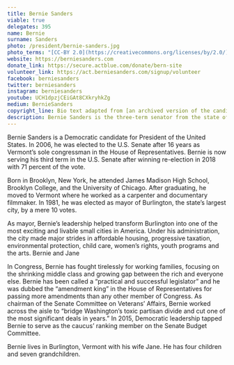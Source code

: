 ```yaml
---
title: Bernie Sanders
viable: true
delegates: 395
name: Bernie
surname: Sanders
photo: /president/bernie-sanders.jpg
photo_terms: "[CC-BY 2.0](https://creativecommons.org/licenses/by/2.0/) [photo](https://commons.wikimedia.org/wiki/File:Bernie_Sanders_in_January_2016_by_Gage_Skidmore.jpg) by [Gage Skidmore](http://www.gageskidmore.com)"
website: https://berniesanders.com
donate_link: https://secure.actblue.com/donate/bern-site
volunteer_link: https://act.berniesanders.com/signup/volunteer
facebook: berniesanders
twitter: berniesanders
instagram: berniesanders
youtube: UCH1dpzjCEiGAt8CXkryhkZg
medium: BernieSanders
copyright_line: Bio text adapted from [an archived version of the candidate's website](https://web.archive.org/web/20160601080318/https://berniesanders.com/about/) and may be &copy;2016 Bernie 2016.
description: Bernie Sanders is the three-term senator from the state of Vermont. He has fought tirelessly for working families, focusing on the shrinking middle class and growing gap between the rich and everyone else.
---
```

Bernie Sanders is a Democratic candidate for President of the United States. In 2006, he was elected to the U.S. Senate after 16 years as Vermont’s sole congressman in the House of Representatives. Bernie is now serving his third term in the U.S. Senate after winning re-election in 2018 with 71 percent of the vote.

Born in Brooklyn, New York, he attended James Madison High School, Brooklyn College, and the University of Chicago. After graduating, he moved to Vermont where he worked as a carpenter and documentary filmmaker. In 1981, he was elected as mayor of Burlington, the state’s largest city, by a mere 10 votes.

As mayor, Bernie’s leadership helped transform Burlington into one of the most exciting and livable small cities in America. Under his administration, the city made major strides in affordable housing, progressive taxation, environmental protection, child care, women’s rights, youth programs and the arts. Bernie and Jane

In Congress, Bernie has fought tirelessly for working families, focusing on the shrinking middle class and growing gap between the rich and everyone else. Bernie has been called a “practical and successful legislator” and he was dubbed the “amendment king” in the House of Representatives for passing more amendments than any other member of Congress. As chairman of the Senate Committee on Veterans’ Affairs, Bernie worked across the aisle to “bridge Washington’s toxic partisan divide and cut one of the most significant deals in years.” In 2015, Democratic leadership tapped Bernie to serve as the caucus’ ranking member on the Senate Budget Committee.

Bernie lives in Burlington, Vermont with his wife Jane. He has four children and seven grandchildren.
